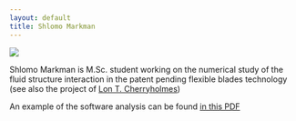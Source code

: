 ```yaml
---
layout: default
title: Shlomo Markman
---
```



![](http://profile.ak.fbcdn.net/hprofile-ak-snc4/70691_100000635908609_655720_n.jpg)

Shlomo Markman is M.Sc. student working on the numerical study of the fluid structure interaction in the patent pending flexible blades technology (see also the project of [Lon T. Cherryholmes](lon.html))

An example of the software analysis can be found [in this PDF](https://docs.google.com/viewer?url=http%3A%2F%2Fwww.adina.com%2Fadinadownloads%2Fprimer%2Fprob37.pdf)
